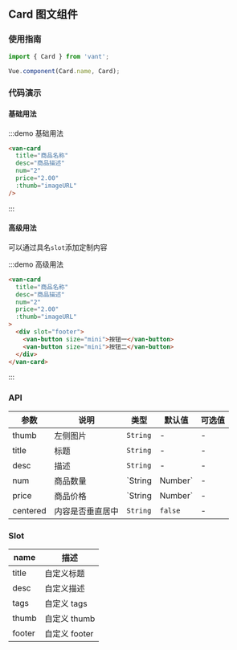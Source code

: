 <script>
export default {
  data() {
    return {
      imageURL: '//img.yzcdn.cn/upload_files/2017/07/02/af5b9f44deaeb68000d7e4a711160c53.jpg'
    }
  }
}
</script>

## Card 图文组件

### 使用指南
``` javascript
import { Card } from 'vant';

Vue.component(Card.name, Card);
```

### 代码演示

#### 基础用法

:::demo 基础用法
```html
<van-card
  title="商品名称"
  desc="商品描述"
  num="2"
  price="2.00"
  :thumb="imageURL"
/>
```
:::

#### 高级用法
可以通过具名`slot`添加定制内容

:::demo 高级用法
```html
<van-card
  title="商品名称"
  desc="商品描述"  
  num="2"
  price="2.00"
  :thumb="imageURL"
>
  <div slot="footer">
    <van-button size="mini">按钮一</van-button>
    <van-button size="mini">按钮二</van-button>
  </div>
</van-card>
```
:::

### API

| 参数 | 说明 | 类型 | 默认值 | 可选值 |
|-----------|-----------|-----------|-------------|-------------|
| thumb | 左侧图片 | `String` | - | - |
| title | 标题 | `String` | - | - |
| desc | 描述 | `String` | - | - |
| num | 商品数量 | `String | Number` | - | - |
| price | 商品价格 | `String | Number` | - | - |
| centered | 内容是否垂直居中 | `String`  | `false` | - |

### Slot

| name       | 描述      |
|-----------|-----------|
| title | 自定义标题 |
| desc | 自定义描述 |
| tags | 自定义 tags |
| thumb | 自定义 thumb |
| footer | 自定义 footer |
